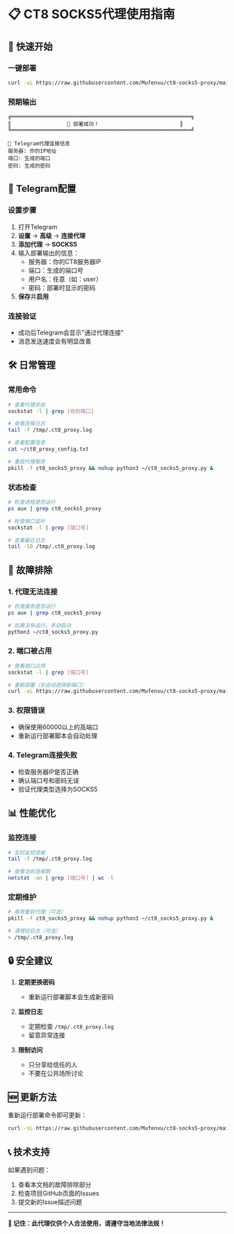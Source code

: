 # 📋 CT8 SOCKS5代理使用指南

## 🚀 快速开始

### 一键部署
```bash
curl -sL https://raw.githubusercontent.com/Mufenxu/ct8-socks5-proxy/main/ct8_socks5_final.sh | bash
```

### 预期输出
```
╔══════════════════════════════════════════════════════════╗
║                  🎉 部署成功！                          ║
╚══════════════════════════════════════════════════════════╝

📱 Telegram代理连接信息
服务器: 你的IP地址
端口: 生成的端口
密码: 生成的密码
```

## 📱 Telegram配置

### 设置步骤
1. 打开Telegram
2. **设置** → **高级** → **连接代理**
3. **添加代理** → **SOCKS5**
4. 输入部署输出的信息：
   - 服务器：你的CT8服务器IP
   - 端口：生成的端口号
   - 用户名：任意（如：user）
   - 密码：部署时显示的密码
5. **保存**并**启用**

### 连接验证
- 成功后Telegram会显示"通过代理连接"
- 消息发送速度会有明显改善

## 🛠️ 日常管理

### 常用命令
```bash
# 查看代理状态
sockstat -l | grep [你的端口]

# 查看连接日志
tail -f /tmp/.ct8_proxy.log

# 查看配置信息
cat ~/ct8_proxy_config.txt

# 重启代理服务
pkill -f ct8_socks5_proxy && nohup python3 ~/ct8_socks5_proxy.py &
```

### 状态检查
```bash
# 检查进程是否运行
ps aux | grep ct8_socks5_proxy

# 检查端口监听
sockstat -l | grep [端口号]

# 查看最近日志
tail -10 /tmp/.ct8_proxy.log
```

## 🔧 故障排除

### 1. 代理无法连接
```bash
# 检查服务是否运行
ps aux | grep ct8_socks5_proxy

# 如果没有运行，手动启动
python3 ~/ct8_socks5_proxy.py
```

### 2. 端口被占用
```bash
# 查看端口占用
sockstat -l | grep [端口号]

# 重新部署（会自动选择新端口）
curl -sL https://raw.githubusercontent.com/Mufenxu/ct8-socks5-proxy/main/ct8_socks5_final.sh | bash
```

### 3. 权限错误
- 确保使用60000以上的高端口
- 重新运行部署脚本会自动处理

### 4. Telegram连接失败
- 检查服务器IP是否正确
- 确认端口号和密码无误
- 验证代理类型选择为SOCKS5

## 📊 性能优化

### 监控连接
```bash
# 实时监控连接
tail -f /tmp/.ct8_proxy.log

# 查看当前连接数
netstat -an | grep [端口号] | wc -l
```

### 定期维护
```bash
# 每周重启代理（可选）
pkill -f ct8_socks5_proxy && nohup python3 ~/ct8_socks5_proxy.py &

# 清理旧日志（可选）
> /tmp/.ct8_proxy.log
```

## 🔒 安全建议

1. **定期更换密码**
   - 重新运行部署脚本会生成新密码
   
2. **监控日志**
   - 定期检查 `/tmp/.ct8_proxy.log`
   - 留意异常连接

3. **限制访问**
   - 只分享给信任的人
   - 不要在公共场所讨论

## 🆕 更新方法

重新运行部署命令即可更新：
```bash
curl -sL https://raw.githubusercontent.com/Mufenxu/ct8-socks5-proxy/main/ct8_socks5_final.sh | bash
```

## 📞 技术支持

如果遇到问题：
1. 查看本文档的故障排除部分
2. 检查项目GitHub页面的Issues
3. 提交新的Issue描述问题

---

**🎯 记住：此代理仅供个人合法使用，请遵守当地法律法规！**
